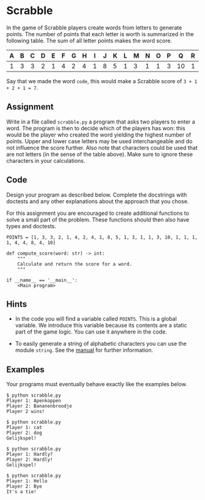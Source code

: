 # Scrabble

In the game of Scrabble players create words from letters to generate points. The number of points that each letter is worth is summarized in the following table. The sum of all letter points makes the word score.

| **A** | **B** | **C** | **D** | **E** | **F** | **G** | **H** | **I** | **J** | **K** | **L** | **M** | **N** | **O** | **P** | **Q** | **R** | **S** | **T** | **U** | **V** | **W** | **X** | **Y** | **Z** |
|:-----:|:-----:|:-----:|:-----:|-------|-------|-------|-------|-------|-------|-------|-------|-------|-------|-------|-------|-------|-------|-------|-------|-------|-------|-------|-------|-------|-------|
|   1   |   3   |   3   |   2   | 1     | 4     | 2     | 4     | 1     | 8     | 5     | 1     | 3     | 1     | 1     | 3     | 10    | 1     | 1     | 1     | 1     | 4     | 4     | 8     | 4     | 10    |

Say that we made the word `code`, this would make a Scrabble score of `3 + 1 + 2 + 1 = 7`.

## Assignment

Write in a file called `scrabble.py` a program that asks two players to enter a word. The program is then to decide which of the players has won: this would be the player who created the word yielding the highest number of points. Upper and lower case letters may be used interchangeable and do not influence the score further. Also note that characters could be used that are not letters (in the sense of the table above). Make sure to ignore these characters in your calculations.

## Code

Design your program as described below. Complete the docstrings with doctests and any other explanations about the approach that you chose.

For this assignment you are encouraged to create additional functions to solve a small part of the problem. These functions should then also have types and doctests.

    POINTS = [1, 3, 3, 2, 1, 4, 2, 4, 1, 8, 5, 1, 3, 1, 1, 3, 10, 1, 1, 1, 1, 4, 4, 8, 4, 10]

    def compute_score(word: str) -> int:
        """
        Calculate and return the score for a word.
        """

    if __name__ == '__main__':
        <Main program>

## Hints

* In the code you will find a variable called `POINTS`. This is a global variable. We introduce this variable because its contents are a static part of the game logic. You can use it anywhere in the code.

* To easily generate a string of alphabetic characters you can use the module `string`. See the [manual](https://docs.python.org/3/library/string.html) for further information.

## Examples

Your programs must eventually behave exactly like the examples below.

    $ python scrabble.py
    Player 1: Apenkoppen
    Player 2: Bananenbroodje
    Player 2 wins!

    $ python scrabble.py
    Player 1: cat
    Player 2: dog
    Gelijkspel!

    $ python scrabble.py
    Player 1: Hardly?
    Player 2: Hardly!
    Gelijkspel!

    $ python scrabble.py
    Player 1: Hello
    Player 2: Bye
    It's a tie!

